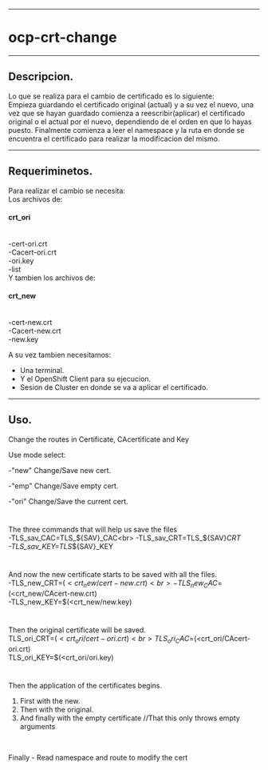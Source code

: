 ------------------------------------------------------------------
# ocp-crt-change
------------------------------------------------------------------
Descripcion.
------------------------------------------------------------------
<p> Lo que se realiza para el cambio de certificado es lo siguiente:<br>
Empieza guardando el certificado original (actual) y a su vez
el nuevo, una vez que se hayan guardado comienza a reescribir(aplicar)
el certificado original o el actual por el nuevo, dependiendo de
el orden en que lo hayas puesto.
Finalmente comienza a leer el namespace y la ruta
en donde se encuentra el certificado para realizar la modificacion 
del mismo. </p>

---------------------------------------------------------------------
Requeriminetos.
---------------------------------------------------------------------
Para realizar el cambio se necesita:<br>
Los archivos de:
<h4>crt_ori</h4><br>
-cert-ori.crt<br>
-Cacert-ori.crt<br>
-ori.key<br>
-list<br>
Y tambien los archivos de:<br>
<h4>crt_new</h4><br>
-cert-new.crt<br>
-Cacert-new.crt<br>
-new.key<br>

A su vez tambien necesitamos:  <br>
- Una terminal.<br>
- Y el OpenShift Client para su ejecucion.<br>
- Sesion de Cluster en donde se va a aplicar el certificado. 

-----------------------------------------------------------------
Uso.
------------------------------------------------------------------
Change the routes in
           Certificate,
           CAcertificate and
           Key

Use mode select:    

 -"new" Change/Save new cert.
 
 -"emp" Change/Save empty cert.
 
 -"ori" Change/Save the current cert.

#
#
The three commands that will help us save the files
<br>
-TLS_sav_CAC=TLS_${SAV}_CAC<br>
-TLS_sav_CRT=TLS_${SAV}_CRT<br>
-TLS_sav_KEY=TLS_${SAV}_KEY<br>
#

And now the new certificate starts to be saved with all the files.<br>
-TLS_new_CRT=$(<crt_new/cert-new.crt)<br>
-TLS_new_CAC=$(<crt_new/CAcert-new.crt)<br>
-TLS_new_KEY=$(<crt_new/new.key)<br>
#
#

Then the original certificate will be saved.<br>
TLS_ori_CRT=$(<crt_ori/cert-ori.crt)<br>
TLS_ori_CAC=$(<crt_ori/CAcert-ori.crt)<br>
TLS_ori_KEY=$(<crt_ori/ori.key)<br>
#
#
  Then the application of the certificates begins.<br>
1. First with the new.<br>
2. Then with the original.<br>
3. And finally with the empty certificate //That this only throws empty arguments<br>
</br>




Finally - Read namespace and route to modify the cert

